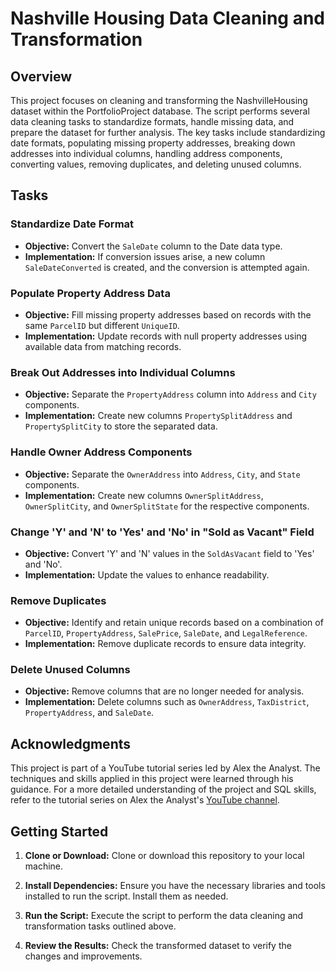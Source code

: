 # Nashville Housing Data Cleaning and Transformation

## Overview

This project focuses on cleaning and transforming the NashvilleHousing dataset within the PortfolioProject database. The script performs several data cleaning tasks to standardize formats, handle missing data, and prepare the dataset for further analysis. The key tasks include standardizing date formats, populating missing property addresses, breaking down addresses into individual columns, handling address components, converting values, removing duplicates, and deleting unused columns.

## Tasks

### Standardize Date Format

- **Objective:** Convert the `SaleDate` column to the Date data type.
- **Implementation:** If conversion issues arise, a new column `SaleDateConverted` is created, and the conversion is attempted again.

### Populate Property Address Data

- **Objective:** Fill missing property addresses based on records with the same `ParcelID` but different `UniqueID`.
- **Implementation:** Update records with null property addresses using available data from matching records.

### Break Out Addresses into Individual Columns

- **Objective:** Separate the `PropertyAddress` column into `Address` and `City` components.
- **Implementation:** Create new columns `PropertySplitAddress` and `PropertySplitCity` to store the separated data.

### Handle Owner Address Components

- **Objective:** Separate the `OwnerAddress` into `Address`, `City`, and `State` components.
- **Implementation:** Create new columns `OwnerSplitAddress`, `OwnerSplitCity`, and `OwnerSplitState` for the respective components.

### Change 'Y' and 'N' to 'Yes' and 'No' in "Sold as Vacant" Field

- **Objective:** Convert 'Y' and 'N' values in the `SoldAsVacant` field to 'Yes' and 'No'.
- **Implementation:** Update the values to enhance readability.

### Remove Duplicates

- **Objective:** Identify and retain unique records based on a combination of `ParcelID`, `PropertyAddress`, `SalePrice`, `SaleDate`, and `LegalReference`.
- **Implementation:** Remove duplicate records to ensure data integrity.

### Delete Unused Columns

- **Objective:** Remove columns that are no longer needed for analysis.
- **Implementation:** Delete columns such as `OwnerAddress`, `TaxDistrict`, `PropertyAddress`, and `SaleDate`.

## Acknowledgments

This project is part of a YouTube tutorial series led by Alex the Analyst. The techniques and skills applied in this project were learned through his guidance. For a more detailed understanding of the project and SQL skills, refer to the tutorial series on Alex the Analyst's [YouTube channel](https://www.youtube.com/channel/UCtOfUcp88zp8klG6Bwr8U_g).

## Getting Started

1. **Clone or Download:**
   Clone or download this repository to your local machine.

2. **Install Dependencies:**
   Ensure you have the necessary libraries and tools installed to run the script. Install them as needed.

3. **Run the Script:**
   Execute the script to perform the data cleaning and transformation tasks outlined above.

4. **Review the Results:**
   Check the transformed dataset to verify the changes and improvements.


